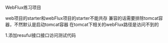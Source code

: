 WebFlux练习项目

web项目的starter和webFlux项目的starter不能共存
兼容的话需要排除tomcat容器，不然默认是启动tomcat容器
在tomcat下相关的webFlux路径是访问不到的

1.添加resuful接口接口访问测试代码